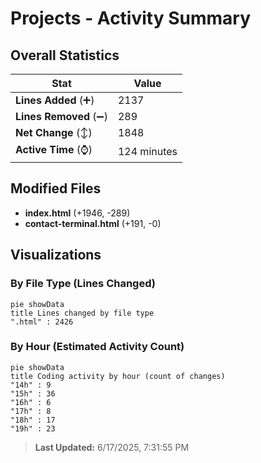 # Projects - Activity Summary 

## Overall Statistics

| Stat                   | Value                                                             |
| ---------------------- | ----------------------------------------------------------------- |
| **Lines Added** (➕)   | 2137                                          |
| **Lines Removed** (➖) | 289                                        |
| **Net Change** (↕)    | 1848                |
| **Active Time** (⌚)   | 124 minutes |


## Modified Files
- **index.html** (+1946, -289)
- **contact-terminal.html** (+191, -0)

## Visualizations

### By File Type (Lines Changed)

```mermaid
pie showData
title Lines changed by file type
".html" : 2426
```

### By Hour (Estimated Activity Count)

```mermaid
pie showData
title Coding activity by hour (count of changes)
"14h" : 9
"15h" : 36
"16h" : 6
"17h" : 8
"18h" : 17
"19h" : 23
```


> **Last Updated:** 6/17/2025, 7:31:55 PM